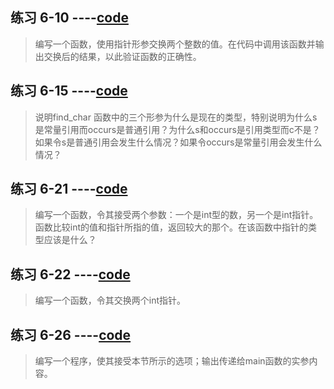 ## 练习 6-10  ----[code](https://github.com/LiuChuang0059/learn_cpp/blob/master/chapter_6/6.2ParameterPassing/function_exercise6-10.cpp)
> 编写一个函数，使用指针形参交换两个整数的值。在代码中调用该函数并输出交换后的结果，以此验证函数的正确性。




## 练习 6-15  ----[code](https://github.com/LiuChuang0059/learn_cpp/blob/master/chapter_6/6.2ParameterPassing/function_exercise6-15.cpp)
> 说明find_char 函数中的三个形参为什么是现在的类型，特别说明为什么s是常量引用而occurs是普通引用？为什么s和occurs是引用类型而c不是？如果令s是普通引用会发生什么情况？如果令occurs是常量引用会发生什么情况？



## 练习 6-21  ----[code](https://github.com/LiuChuang0059/learn_cpp/blob/master/chapter_6/6.2ParameterPassing/func_exercise-21.cpp)
> 编写一个函数，令其接受两个参数：一个是int型的数，另一个是int指针。函数比较int的值和指针所指的值，返回较大的那个。在该函数中指针的类型应该是什么？


## 练习 6-22  ----[code](https://github.com/LiuChuang0059/learn_cpp/blob/master/chapter_6/6.2ParameterPassing/func_exercise6-22.cpp)
> 编写一个函数，令其交换两个int指针。


## 练习 6-26  ----[code](https://github.com/LiuChuang0059/learn_cpp/blob/master/chapter_6/6.2ParameterPassing/func_exercise-main-6-26.cpp)
> 编写一个程序，使其接受本节所示的选项；输出传递给main函数的实参内容。


